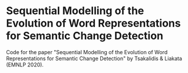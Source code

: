 # Sequential Modelling of the Evolution of Word Representations for Semantic Change Detection
Code for the paper "Sequential Modelling of the Evolution of Word Representations for Semantic Change Detection" by Tsakalidis & Liakata (EMNLP 2020).
